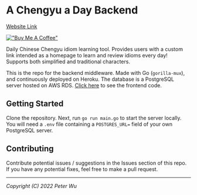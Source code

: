 # A Chengyu a Day Backend

[Website Link](https://www.achengyuaday.com)

[!["Buy Me A Coffee"](https://www.buymeacoffee.com/assets/img/custom_images/orange_img.png)](https://www.buymeacoffee.com/peterwu)

Daily Chinese Chengyu idiom learning tool. Provides users with a custom link
intended as a homepage to learn and review idioms every day! Supports both
simplified and traditional characters.

This is the repo for the backend middleware. Made with Go (`gorilla-mux`), and
continuously deployed on Heroku. The database is a PostgreSQL server hosted on
AWS RDS. [Click here](https://github.com/ptwu/acad-fe) to see the frontend code.

## Getting Started

Clone the repository. Next, run `go run main.go` to start the server locally.
You will need a `.env` file containing a `POSTGRES_URL=` field of your own
PostgreSQL server.

## Contributing

Contribute potential issues / suggestions in the Issues section of this repo.
If you have any potential fixes, feel free to make a pull request.

---

_Copyright (C) 2022 Peter Wu_